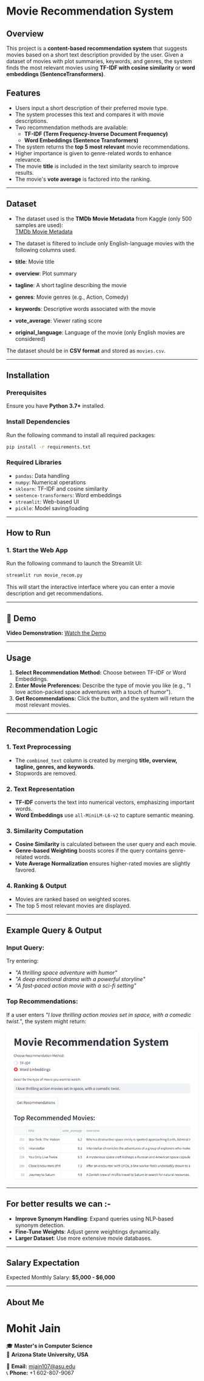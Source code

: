 # Movie Recommendation System

## Overview
This project is a **content-based recommendation system** that suggests movies based on a short text description provided by the user. Given a dataset of movies with plot summaries, keywords, and genres, the system finds the most relevant movies using **TF-IDF with cosine similarity** or **word embeddings (SentenceTransformers)**.

## Features
- Users input a short description of their preferred movie type.
- The system processes this text and compares it with movie descriptions.
- Two recommendation methods are available:
  - **TF-IDF (Term Frequency-Inverse Document Frequency)**
  - **Word Embeddings (Sentence Transformers)**
- The system returns the **top 5 most relevant** movie recommendations.
- Higher importance is given to genre-related words to enhance relevance.
- The movie **title** is included in the text similarity search to improve results.
- The movie's **vote average** is factored into the ranking.

---

## Dataset
- The dataset used is the **TMDb Movie Metadata** from Kaggle (only 500 samples are used):  
  [TMDb Movie Metadata](https://www.kaggle.com/datasets/tmdb/tmdb-movie-metadata)

- The dataset is filtered to include only English-language movies with the following columns used.
- **title**: Movie title
- **overview**: Plot summary
- **tagline**: A short tagline describing the movie
- **genres**: Movie genres (e.g., Action, Comedy)
- **keywords**: Descriptive words associated with the movie
- **vote_average**: Viewer rating score
- **original_language**: Language of the movie (only English movies are considered)

The dataset should be in **CSV format** and stored as `movies.csv`.

---

## Installation
### Prerequisites
Ensure you have **Python 3.7+** installed.

### Install Dependencies
Run the following command to install all required packages:
```bash
pip install -r requirements.txt
```

### Required Libraries
- `pandas`: Data handling
- `numpy`: Numerical operations
- `sklearn`: TF-IDF and cosine similarity
- `sentence-transformers`: Word embeddings
- `streamlit`: Web-based UI
- `pickle`: Model saving/loading

---

## How to Run

### 1. Start the Web App
Run the following command to launch the Streamlit UI:
```bash
streamlit run movie_recom.py
```
This will start the interactive interface where you can enter a movie description and get recommendations.

---

## 🎥 Demo

**Video Demonstration:** [Watch the Demo](https://youtu.be/vu4j3xys68k)

---

## Usage
1. **Select Recommendation Method:** Choose between TF-IDF or Word Embeddings.
2. **Enter Movie Preferences:** Describe the type of movie you like (e.g., "I love action-packed space adventures with a touch of humor").
3. **Get Recommendations:** Click the button, and the system will return the most relevant movies.

---

## Recommendation Logic
### **1. Text Preprocessing**
- The `combined_text` column is created by merging **title, overview, tagline, genres, and keywords**.
- Stopwords are removed.

### **2. Text Representation**
- **TF-IDF** converts the text into numerical vectors, emphasizing important words.
- **Word Embeddings** use `all-MiniLM-L6-v2` to capture semantic meaning.

### **3. Similarity Computation**
- **Cosine Similarity** is calculated between the user query and each movie.
- **Genre-based Weighting** boosts scores if the query contains genre-related words.
- **Vote Average Normalization** ensures higher-rated movies are slightly favored.

### **4. Ranking & Output**
- Movies are ranked based on weighted scores.
- The top 5 most relevant movies are displayed.

---

## Example Query & Output
### **Input Query:**
Try entering:

- *"A thrilling space adventure with humor"*
- *"A deep emotional drama with a powerful storyline"*
- *"A fast-paced action movie with a sci-fi setting"*

### **Top Recommendations:**
If a user enters *"I love thrilling action movies set in space, with a comedic twist."*, the system might return:

![Example Recommendations](images/result_ss.png)

---

## For better results we can :-
- **Improve Synonym Handling**: Expand queries using NLP-based synonym detection.
- **Fine-Tune Weights**: Adjust genre weightings dynamically.
- **Larger Dataset**: Use more extensive movie databases.

---

## Salary Expectation
Expected Monthly Salary: **$5,000 - $6,000**

---

## About Me
# Mohit Jain  

🎓 **Master's in Computer Science**  
🏫 **Arizona State University, USA**  

📧 **Email:** mjain107@asu.edu  
📞 **Phone:** +1 602-807-9067  

